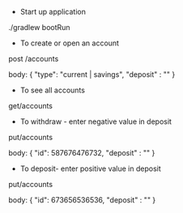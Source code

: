 * Start up application

./gradlew bootRun


* To create or open an account

post /accounts

body: { "type": "current | savings", "deposit" : "<intValue>" }


* To see all accounts

get/accounts


* To withdraw - enter negative value in deposit

put/accounts

body: { "id": 587676476732, "deposit" : "<negativeIntValue>" }



* To deposit- enter positive value in deposit

put/accounts

body: { "id": 673656536536, "deposit" : "<positiveIntValue>" }